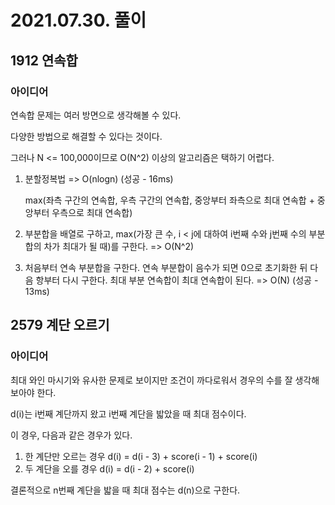 # 2021.07.30. 풀이

## 1912 연속합

### 아이디어

연속합 문제는 여러 방면으로 생각해볼 수 있다.

다양한 방법으로 해결할 수 있다는 것이다.

그러나 N <= 100,000이므로 O(N^2) 이상의 알고리즘은 택하기 어렵다.

1. 분할정복법 => O(nlogn) (성공 - 16ms)
    
    max(좌측 구간의 연속합, 우측 구간의 연속합, 중앙부터 좌측으로 최대 연속합 + 중앙부터 우측으로 최대 연속합)
2. 부분합을 배열로 구하고, max(가장 큰 수, i < j에 대하여 i번째 수와 j번째 수의 부분합의 차가 최대가 될 때)를 구한다. => O(N^2)
3. 처음부터 연속 부분합을 구한다. 연속 부분합이 음수가 되면 0으로 초기화한 뒤 다음 항부터 다시 구한다. 최대 부분 연속합이 최대 연속합이 된다. => O(N) (성공 - 13ms)

## 2579 계단 오르기

### 아이디어

최대 와인 마시기와 유사한 문제로 보이지만 조건이 까다로워서 경우의 수를 잘 생각해보아야 한다.

d(i)는 i번째 계단까지 왔고 i번째 계단을 밟았을 때 최대 점수이다.

이 경우, 다음과 같은 경우가 있다.

1. 한 계단만 오르는 경우
    d(i) = d(i - 3) + score(i - 1) + score(i)
2. 두 계단을 오를 경우
    d(i) = d(i - 2) + score(i)

결론적으로 n번째 계단을 밟을 때 최대 점수는 d(n)으로 구한다.
